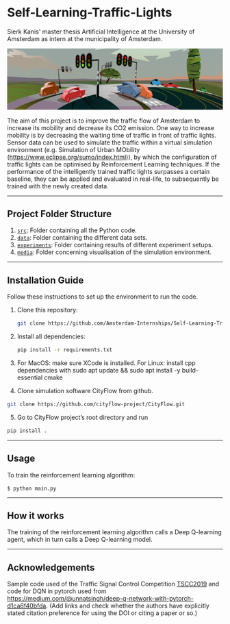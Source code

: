 # Self-Learning-Traffic-Lights
Sierk Kanis' master thesis Artificial Intelligence at the University of Amsterdam as intern at the municipality of Amsterdam. 

![](media/traffic.png)

The aim of this project is to improve the traffic flow of Amsterdam to increase its mobility and decrease its CO2 emission. One way to increase mobility is by decreasing the waiting time of traffic in front of traffic lights. 
Sensor data can be used to simulate the traffic within a virtual simulation environment (e.g. Simulation of Urban MObility (https://www.eclipse.org/sumo/index.html)),
by which the configuration of traffic lights can be optimised by Reinforcement Learning techniques. 
If the performance of the intelligently trained traffic lights surpasses a certain baseline, they can be applied and evaluated in real-life, 
to subsequently be trained with the newly created data.

---

## Project Folder Structure

1) [`src`](./src): Folder containing all the Python code.
1) [`data`](./data): Folder containing the different data sets.
1) [`experiments`](./experiments): Folder containing results of different experiment setups.
1) [`media`](./media): Folder concerning visualisation of the simulation environment.

---

## Installation Guide

Follow these instructions to set up the environment to run the code.

1) Clone this repository:
    ```bash
    git clone https://github.com/Amsterdam-Internships/Self-Learning-Traffic-Lights
    ```

2) Install all dependencies:
    ```bash
    pip install -r requirements.txt
    ```
3) For MacOS: make sure XCode is installed. For Linux: install cpp dependencies with sudo apt update && sudo apt install -y build-essential cmake

4) Clone simulation software CityFlow from github.

```bash
git clone https://github.com/cityflow-project/CityFlow.git
```
5) Go to CityFlow project’s root directory and run
```bash
pip install .
```
---

## Usage

To train the reinforcement learning algorithm:

```
$ python main.py
```

---

## How it works

The training of the reinforcement learning algorithm calls a Deep Q-learning agent, which in turn calls a Deep Q-learning model.

---

## Acknowledgements

Sample code used of the Traffic Signal Control Competition [TSCC2019](https://github.com/tianrang-intelligence/TSCC2019) and code for DQN in pytorch used from https://medium.com/@unnatsingh/deep-q-network-with-pytorch-d1ca6f40bfda.
(Add links and check whether the authors have explicitly stated citation preference for using the DOI or citing a paper or so.)
